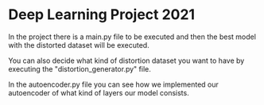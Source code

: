 # Deep Learning Project 2021

In the project there is a main.py file to be executed and then the best model with the distorted dataset will be executed.

You can also decide what kind of distortion dataset you want to have by executing the "distortion_generator.py" file.

In the autoencoder.py file you can see how we implemented our autoencoder of what kind of layers our model consists.

